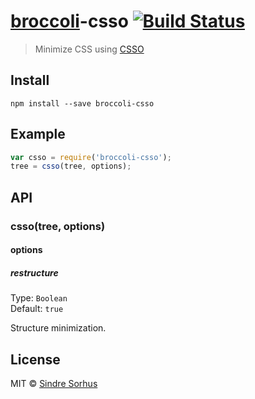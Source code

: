 # [broccoli](https://github.com/joliss/broccoli)-csso [![Build Status](https://travis-ci.org/sindresorhus/broccoli-csso.png?branch=master)](https://travis-ci.org/sindresorhus/broccoli-csso)

> Minimize CSS using [CSSO](http://bem.info/tools/csso/description/)


## Install

```
npm install --save broccoli-csso
```


## Example

```js
var csso = require('broccoli-csso');
tree = csso(tree, options);
```


## API

### csso(tree, options)

#### options

##### restructure

Type: `Boolean`  
Default: `true`

Structure minimization.


## License

MIT © [Sindre Sorhus](http://sindresorhus.com)
